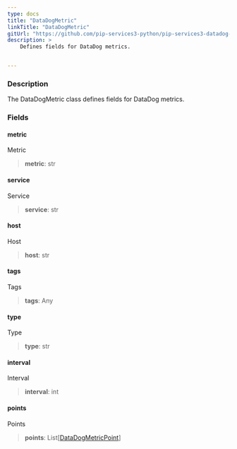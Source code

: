 ```yaml
---
type: docs
title: "DataDogMetric"
linkTitle: "DataDogMetric"
gitUrl: "https://github.com/pip-services3-python/pip-services3-datadog-python"
description: >
    Defines fields for DataDog metrics.


---
```


### Description

The DataDogMetric class defines fields for DataDog metrics.


### Fields

<span class="hide-title-link">

#### metric
Metric
> **metric**: str
#### service
Service
> **service**: str
#### host
Host
> **host**: str
#### tags
Tags
> **tags**: Any
#### type
Type
> **type**: str
#### interval
Interval
> **interval**: int
#### points
Points
> **points**: List[[DataDogMetricPoint](../datadog_metric_point)]

</span>
